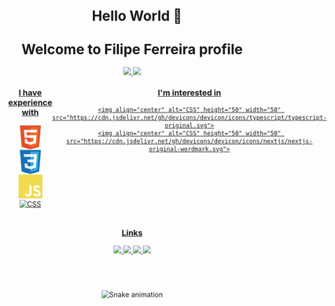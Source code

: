 <div align="center">

<h1> ‎ ‎ ‎  Hello World 👋 <br>
 <br>
 Welcome to Filipe Ferreira profile </h1>

 <div>
    <a href="https://github.com/Filipe-DLL">
    <img height="165em" src="https://github-readme-stats.vercel.app/api/top-langs/?username=Filipe-DLL&layout=compact&langs_count=6&theme=tokyonight"/>
    <img height="165em" src="https://github-readme-stats.vercel.app/api?username=Filipe-DLL&show_icons=true&theme=tokyonight&include_all_commits=true&count_private=true">
 </div>

  <div style="display: flex; justify-content: space-around">

 <div>
  
   ### I have experience with
  
  <div style="display: inline_block">
 
   <img align="center" alt="HTML" height="50" width="50" src="https://raw.githubusercontent.com/devicons/devicon/master/icons/html5/html5-original.svg"/>
    <img align="center" alt="CSS" height="50" width="50" src="https://raw.githubusercontent.com/devicons/devicon/master/icons/css3/css3-original.svg"/>
    <img align="center" alt="Js" height="50" width="50" src="https://raw.githubusercontent.com/devicons/devicon/master/icons/javascript/javascript-plain.svg"/>
   <img align="center" alt="CSS" height="55" width="55" src="https://cdn.jsdelivr.net/gh/devicons/devicon/icons/react/react-original-wordmark.svg"/>
  
  </div>
 </div>

 <div>
  
  <!-- 
### I am learning

  // <div style="display: inline_block"> 
   
  </div>
 </div>

 <div> 
-->

  
### I'm interested in

 <div style="display: inline_block">

    <img align="center" alt="CSS" height="50" width="50" src="https://cdn.jsdelivr.net/gh/devicons/devicon/icons/typescript/typescript-original.svg">
    <img align="center" alt="CSS" height="50" width="50" src="https://cdn.jsdelivr.net/gh/devicons/devicon/icons/nextjs/nextjs-original-wordmark.svg">

          
  </div>
 </div>
  
   </div>
 <br>

### Links

 <div>
  
  <a href="https://github.com/Filipe-DLL" target="_blank">
    <img src="https://img.shields.io/badge/-Github-000?style=for-the-badge&logo=Github&logoColor=white">
  </a>
  
  <a href="https://www.linkedin.com/in/filipe-dll" target="_blank">
    <img src="https://img.shields.io/badge/linkedin-%230077B5.svg?style=for-the-badge&logo=linkedin&logoColor=white">
  </a>
  
  <a href="https://discord.com/users/403682043373944852" target="_blank">
    <img src="https://img.shields.io/badge/Discord-%235865F2.svg?style=for-the-badge&logo=discord&logoColor=white">
  </a>
  
  <a href = "mailto:filipeferreira.new@gmail.com" target="_blank">
    <img src="https://img.shields.io/badge/Gmail-D14836?style=for-the-badge&logo=gmail&logoColor=white">
  </a>
  
## ‎

   ![Snake animation](https://github.com/Filipe-DLL/Filipe-DLL/blob/output/github-contribution-grid-snake.svg)

 </div>
  
</div>
